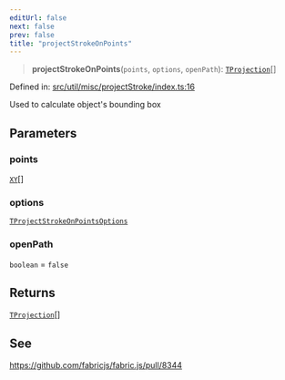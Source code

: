 ```yaml
---
editUrl: false
next: false
prev: false
title: "projectStrokeOnPoints"
---
```


> **projectStrokeOnPoints**(`points`, `options`, `openPath`): [`TProjection`](/api/namespaces/util/type-aliases/tprojection/)[]

Defined in: [src/util/misc/projectStroke/index.ts:16](https://github.com/fabricjs/fabric.js/blob/8748628df7e9de00ba77413bfc3ad9e9fe9d4f30/src/util/misc/projectStroke/index.ts#L16)

Used to calculate object's bounding box

## Parameters

### points

[`XY`](/api/interfaces/xy/)[]

### options

[`TProjectStrokeOnPointsOptions`](/api/namespaces/util/type-aliases/tprojectstrokeonpointsoptions/)

### openPath

`boolean` = `false`

## Returns

[`TProjection`](/api/namespaces/util/type-aliases/tprojection/)[]

## See

https://github.com/fabricjs/fabric.js/pull/8344
